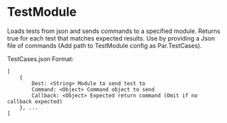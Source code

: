 # TestModule
Loads tests from json and sends commands to a specified module. Returns true for each test that matches expected results.
Use by providing a Json file of commands (Add path to TestModule config as Par.TestCases).

TestCases.json Format:

    [
        {
            Dest: <String> Module to send test to
            Command: <Object> Command object to send
            Callback: <Object> Expected return command (Omit if no callback expected)
        }, ...       
    ]

